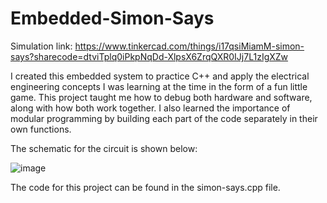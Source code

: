 # Embedded-Simon-Says
Simulation link: https://www.tinkercad.com/things/i17qsiMiamM-simon-says?sharecode=dtviTplq0iPkpNqDd-XlpsX6ZrqQXR0IJj7L1zIgXZw

I created this embedded system to practice C++ and apply the electrical engineering concepts I was learning at the time in the form of a fun little game. This project taught me how to debug both hardware and software, along with how both work together. I also learned the importance of modular programming by building each part of the code separately in their own functions.

The schematic for the circuit is shown below:

![image](https://github.com/user-attachments/assets/055f1552-a5bb-40f5-aaca-4585789fa8b2)

The code for this project can be found in the simon-says.cpp file.
